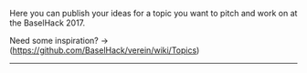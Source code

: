 Here you can publish your ideas for a topic you want to pitch and work on at the BaselHack 2017.

Need some inspiration? -> (https://github.com/BaselHack/verein/wiki/Topics)
***
